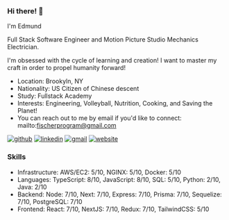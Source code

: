 ### Hi there! 👋
<!-- description-start -->
I'm Edmund

Full Stack Software Engineer and Motion Picture Studio Mechanics Electrician. 

I'm obsessed with the cycle of learning and creation! I want to master my craft in order to propel humanity forward!
<!-- description-end -->

<!-- aboutme-list-start -->
- Location: Brookyln, NY
- Nationality: US Citizen of Chinese descent
- Study: Fullstack Academy
- Interests: Engineering, Volleyball, Nutrition, Cooking, and Saving the Planet! <!-- aboutme-list-end -->
- You can reach out to me by email if you'd like to connect: mailto:fischerprogram@gmail.com

[![github](https://img.shields.io/badge/GitHub-000000?style=for-the-badge&logo=GitHub&logoColor=white)](https://github.com/eddiefahrenheit) [![linkedin](https://img.shields.io/badge/Linkedin-0e76a8?style=for-the-badge&logo=Linkedin&logoColor=white)](https://www.linkedin.com/in/eddiefahrenheit/) [![gmail](https://img.shields.io/badge/Gmail-ff0000?style=for-the-badge&logo=Gmail&logoColor=white)](mailto:fischerprogram@gmail.com) [![website](https://img.shields.io/badge/Blog-4d1a7f?style=for-the-badge&logo=Portfolio&logoColor=white)](https://eddiefahrenheit.com/)

### Skills
<!-- skills-start -->
- Infrastructure: AWS/EC2: 5/10, NGINX: 5/10, Docker: 5/10
- Languages: TypeScript: 8/10, JavaScript: 8/10, SQL: 5/10, Python: 2/10, Java: 2/10
- Backend: Node: 7/10, Next: 7/10, Express: 7/10, Prisma: 7/10, Sequelize: 7/10, PostgreSQL: 7/10
- Frontend: React: 7/10, NextJS: 7/10, Redux: 7/10, TailwindCSS: 5/10
<!-- skills-end -->
